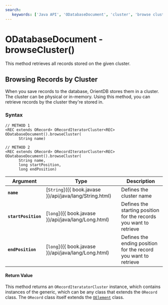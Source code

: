 ```yaml
---
search:
   keywords: ['Java API', 'ODatabaseDocument', 'cluster', 'browse cluster', 'browseCluster']
---
```


# ODatabaseDocument - browseCluster()

This method retrieves all records stored on the given cluster.

## Browsing Records by Cluster

When you save records to the database, OrientDB stores them in a cluster.  The cluster can be physical or in-memory.  Using this method, you can retrieve records by the cluster they're stored in.

### Syntax

```
// METHOD 1
<REC extends ORecord> ORecordIteratorCluster<REC> ODatabaseDocument().browseCluster(
      String name)

// METHOD 2
<REC extends ORecord> ORecordIteratorCluster<REC> ODatabaseDocument().browseCluster(
      String name,
      long startPosition, 
	  long endPosition)
```

| Argument | Type | Description |
|---|---|---|
| **`name`** | [`String`]({{ book.javase }}/api/java/lang/String.html) | Defines the cluster name |
| **`startPosition`** | [`long`]({{ book.javase }}/api/java/lang/Long.html) | Defines the starting position for the records you want to retrieve |
| **`endPosition`** | [`long`]({{ book.javase }}/api/java/lang/Long.html) | Defines the ending position for the record you want to retrieve |

#### Return Value

This method returns an `ORecordIteratatorCluster` instance, which contains instances of the generic, which can be any class that extends the `ORecord` class.  The `ORecord` class itself extends the [`OElement`](../OElement.md) class.
